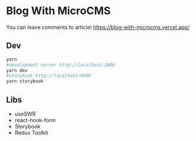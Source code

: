 # Blog With MicroCMS
You can leave comments to article!
https://blog-with-microcms.vercel.app/
## Dev

```bash
yarn 
#development server http://localhost:3000
yarn dev
#storybook http://localhost:6006
yarn storybook
```

## Libs

- useSWR
- react-hook-form
- Storybook
- Redux Toolkit